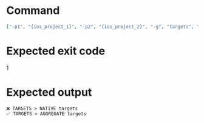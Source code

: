 # Command
```json
["-p1", "{ios_project_1}", "-p2", "{ios_project_2}", "-g", "targets", "-t", "NewFramework", "-f", "console"]
```

# Expected exit code
1

# Expected output
```
❌ TARGETS > NATIVE targets
✅ TARGETS > AGGREGATE targets


```
